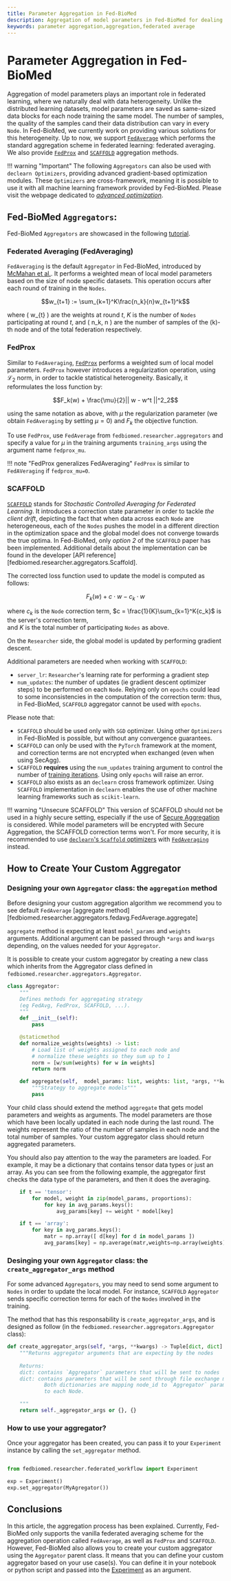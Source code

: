 ```yaml
---
title: Parameter Aggregation in Fed-BioMed
description: Aggregation of model parameters in Fed-BioMed for dealing with data heterogeneity.
keywords: parameter aggregation,aggregation,federated average
---
```



# Parameter Aggregation in Fed-BioMed

Aggregation of model parameters plays an important role in federated learning, where we naturally deal with data 
heterogeneity. Unlike the distributed learning datasets, model parameters are saved as same-sized data blocks for 
each node training the same model. The number of samples, the quality of the samples cand their data distribution can vary in every `Node`. 
In Fed-BioMed, we currently work on providing various solutions for this heterogeneity. Up to now, we support 
[`FedAverage`](https://arxiv.org/abs/1602.05629) which performs the standard aggregation scheme in federated learning: federated averaging. We also provide [`FedProx`](https://arxiv.org/abs/1812.06127) and [`SCAFFOLD`](https://arxiv.org/pdf/2207.06343.pdf) aggregation methods.

!!! warning "Important"
    The following `Aggregators` can also be used with `declearn Optimizers`, providing advanced gradient-based optimization modules.
    These `Optimizers` are cross-framework, meaning it is possible to use it with all machine learning framework provided by Fed-BioMed. Please visit the webpage dedicated to [*advanced optimization*](../../advanced-optimization).
 
## Fed-BioMed `Aggregators`:

Fed-BioMed `Aggregators` are showcased in the following [tutorial](../../../tutorials/pytorch/04-Aggregation_in_Fed-BioMed).

### Federated Averaging (FedAveraging)

`FedAveraging` is the default `Aggregator` in Fed-BioMed, introduced by [McMahan et al.](https://arxiv.org/abs/1602.05629). It 
performs a weighted mean of local model parameters based on the size of node specific datasets. This operation 
occurs after each round of training in the `Nodes`.

$$w_{t+1} := \sum_{k=1}^K\frac{n_k}{n}w_{t+1}^k$$

where \( w_{t} \) are the weights at round $t$, $K$ is the number of `Nodes` participating at round $t$, and \( n_k, n \) 
are the number of samples of the \(k\)-th node and of the total federation respectively. 

### FedProx

Similar to `FedAveraging`, [`FedProx`](https://arxiv.org/abs/1812.06127) performs a weighted sum of local model parameters. 
`FedProx` however introduces a regularization operation, using $\mathcal{L}_2$ norm, in order to tackle statistical heterogeneity. 
Basically, it reformulates the loss function by:

$$F_k(w) + \frac{\mu}{2}|| w - w^t ||^2_2$$ 

using the same notation as above, with $\mu$ the regularization parameter (we obtain `FedAveraging` by setting $\mu=0$) and $F_k$ the objective function.

To use `FedProx`, use `FedAverage` from `fedbiomed.researcher.aggregators` and specify a value for $\mu$ in the training 
arguments `training_args` using the argument name `fedprox_mu`.

!!! note "FedProx generalizes FedAveraging"
    `FedProx` is similar to `FedAVeraging` if `fedprox_mu=0`.

### SCAFFOLD

[`SCAFFOLD`](https://arxiv.org/pdf/2207.06343.pdf) stands for *Stochastic Controlled Averaging for Federated Learning*. 
It introduces a correction state parameter in order to tackle *the client drift*, depicting the fact that when data 
across each `Node` are heterogeneous, each of the `Nodes` pushes the model in a different direction in the optimization 
space and the global model does not converge towards the true optima. 
In Fed-BioMed, only *option 2* of the `SCAFFOLD` paper has been implemented. 
Additional details about the implementation can be found in the developer 
[API reference][fedbiomed.researcher.aggregators.Scaffold].

The corrected loss function used to update the model is computed as follows:

$$F_k(w) + c \cdot w - c_k \cdot w$$

where $c_k$ is the `Node` correction term,  $c = \frac{1}{K}\sum_{k=1}^K{c_k}$ is the server's correction term,  
and $K$ is the total number of participating `Nodes` as above. 

On the `Researcher` side, the global model is updated by performing gradient descent.

Additional parameters are needed when working with `SCAFFOLD`: 

 - `server_lr`: `Researcher`'s learning rate for performing a gradient step
 - `num_updates`: the number of updates (ie gradient descent optimizer steps) to be performed on each `Node`. Relying only on `epochs` could lead to some inconsistencies in the computation of the correction term: thus, in Fed-BioMed, `SCAFFOLD` aggregator cannot be used with `epochs`.

Please note that:

 - `SCAFFOLD` should be used only with `SGD` optimizer. Using other `Optimizers` in Fed-BioMed is possible, but without any convergence guarantees.
 - `SCAFFOLD` can only be used with the `PyTorch` framework at the moment, and correction terms are not encrypted when exchanged (even when using SecAgg).
 - `SCAFFOLD` **requires** using the `num_updates` training argument to control the number of [training iterations](./experiment.md#controlling-the-number-of-training-loop-iterations). Using only `epochs` will raise an error.
 - `SCAFFOLD` also exists as an `declearn` cross framework optimizer. Using `SCAFFOLD` implementation in `declearn` enables the use of other machine learning frameworks such as `scikit-learn`.

!!! warning "Unsecure SCAFFOLD"
    This version of SCAFFOLD should not be used in a highly secure setting, especially if the use of  [Secure Aggregation](./../secagg/introduction.md) is considered. While model parameters will be encrypted with Secure Aggregation, the SCAFFOLD correction terms won't. For more security, it is recommended to use [`declearn`'s `Scaffold` optimizers](./../advanced-optimization.md#42-an-example-using-optimizer-with-auxiliary-variables-scaffold-with-declearn) with [`FedAveraging`](./../../../developer/api/researcher/aggregators#fedbiomed.researcher.aggregators.FedAverage) instead. 

## How to Create Your Custom Aggregator

### Designing your own `Aggregator` class: the `aggregation` method

Before designing your custom aggregation algorithm we recommend you to see default `FedAverage` 
[aggregate method][fedbiomed.researcher.aggregators.fedavg.FedAverage.aggregate]


`aggregate` method is expecting at least `model_params` and `weights` arguments. Additional argument can be passed 
through `*args` and `kwargs` depending, on the values needed for your `Aggregator`.

It is possible to create your custom aggregator by creating a new class which inherits from the Aggregator class 
defined in `fedbiomed.researcher.aggregators.Aggregator`.

```python
class Aggregator:
    """
    Defines methods for aggregating strategy
    (eg FedAvg, FedProx, SCAFFOLD, ...).
    """
    def __init__(self):
        pass

    @staticmethod
    def normalize_weights(weights) -> list:
        # Load list of weights assigned to each node and
        # normalize these weights so they sum up to 1
        norm = [w/sum(weights) for w in weights]
        return norm

    def aggregate(self,  model_params: list, weights: list, *args, **kwargs) -> Dict: # pragma: no cover
        """Strategy to aggregate models"""
        pass

```

Your child class should extend the method `aggregate` that gets model parameters and weights as arguments. The model 
parameters are those which have been locally updated in each node during the last round. The weights represent the 
ratio of the number of samples in each node and the total number of samples. Your custom aggregator class should return 
aggregated parameters.

You should also pay attention to the way the parameters are loaded. For example, it may be a dictionary that contains 
tensor data types or just an array. As you can see from the following example, the aggregator first checks the data 
type of the parameters, and then it does the averaging.

```python
    if t == 'tensor':
        for model, weight in zip(model_params, proportions):
            for key in avg_params.keys():
                avg_params[key] += weight * model[key]

    if t == 'array':
        for key in avg_params.keys():
            matr = np.array([ d[key] for d in model_params ])
            avg_params[key] = np.average(matr,weights=np.array(weights),axis=0)
```

### Desinging your own `Aggregator` class: the `create_aggregator_args` method

For some advanced `Aggregators`, you may need to send some argument to `Nodes` in order to update the local model. For instance,
`SCAFFOLD` `Aggregator` sends specific correction terms for each of the `Nodes` involved in the training. 

The method that has this responsability is `create_aggregator_args`, and is designed as follow (in the `fedbiomed.researcher.aggregators.Aggregator` class):

```python
def create_aggregator_args(self, *args, **kwargs) -> Tuple[dict, dict]:
    """Returns aggregator arguments that are expecting by the nodes
    
    Returns:
    dict: contains `Aggregator` parameters that will be sent to nodes 
    dict: contains parameters that will be sent through file exchange message.
            Both dictionaries are mapping node_id to `Aggregator` parameters specific 
            to each Node.

    """
    return self._aggregator_args or {}, {}
```


### How to use your aggregator?

Once your aggregator has been created, you can pass it to your `Experiment` instance by calling the `set_aggregator` method.

```python

from fedbiomed.researcher.federated_workflow import Experiment

exp = Experiment()
exp.set_aggregator(MyAgregator())
```

## Conclusions

In this article, the aggregation process has been explained. Currently, Fed-BioMed only supports the vanilla federated 
averaging scheme for the aggregation operation called `FedAverage`, as well as `FedProx` and `SCAFFOLD`. However, Fed-BioMed also allows you to create 
your custom aggregator using the `Aggregator` parent class. It means that you can define your custom aggregator based 
on your use case(s). You can define it in your notebook or python script and passed into the 
[Experiment](./experiment.md) as an argument.
